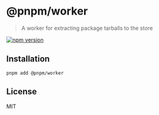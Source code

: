 # @pnpm/worker

> A worker for extracting package tarballs to the store

[![npm version](https://img.shields.io/npm/v/@pnpm/worker.svg)](https://www.npmjs.com/package/@pnpm/worker)

## Installation

```shell
pnpm add @pnpm/worker
```

## License

MIT
